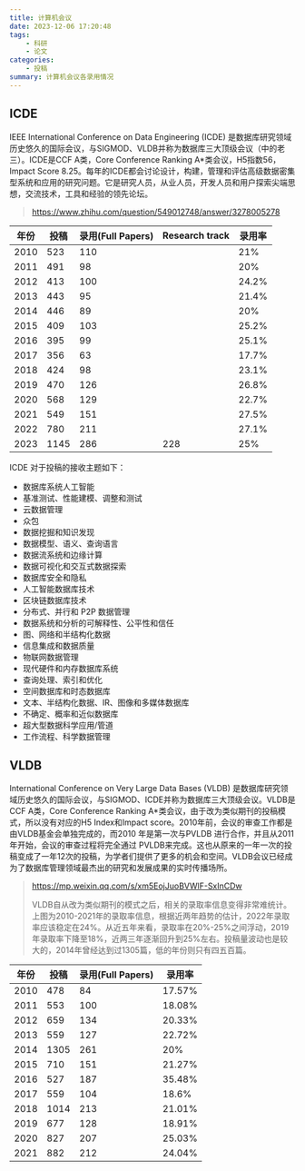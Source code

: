 ```yaml
---
title: 计算机会议
date: 2023-12-06 17:20:48
tags: 
    - 科研
    - 论文
categories: 
    - 投稿
summary: 计算机会议各录用情况
---
```


## ICDE

IEEE International Conference on Data Engineering (ICDE) 是数据库研究领域历史悠久的国际会议，与SIGMOD、VLDB并称为数据库三大顶级会议（中的老三）。ICDE是CCF A类，Core Conference Ranking A*类会议，H5指数56，Impact Score 8.25。每年的ICDE都会讨论设计，构建，管理和评估高级数据密集型系统和应用的研究问题。它是研究人员，从业人员，开发人员和用户探索尖端思想，交流技术，工具和经验的领先论坛。

> https://www.zhihu.com/question/549012748/answer/3278005278

| 年份 | 投稿 | 录用(Full Papers) | Research track | 录用率 |
| ---- | ---- | ---- | ------ | ------ |
| 2010 | 523  | 110  |   | 21%    |
| 2011 | 491  | 98   |    | 20%     |
| 2012 | 413  | 100  |   | 24.2%   |
| 2013 | 443  | 95   |    | 21.4%   |
| 2014 | 446  | 89   |    | 20%     |
| 2015 | 409  | 103  |   | 25.2%   |
| 2016 | 395  | 99   |    | 25.1%   |
| 2017 | 356  | 63   |    | 17.7%   |
| 2018 | 424  | 98   |    | 23.1%   |
| 2019 | 470  | 126  |   | 26.8%   |
| 2020 | 568  | 129  |   | 22.7%   |
| 2021 | 549  | 151  |   | 27.5%   |
| 2022 | 780  | 211  |   | 27.1%   |
| 2023 | 1145 | 286  | 228 | 25%     |

ICDE 对于投稿的接收主题如下：

- 数据库系统人工智能
- 基准测试、性能建模、调整和测试
- 云数据管理
- 众包
- 数据挖掘和知识发现
- 数据模型、语义、查询语言
- 数据流系统和边缘计算
- 数据可视化和交互式数据探索
- 数据库安全和隐私
- 人工智能数据库技术
- 区块链数据库技术
- 分布式、并行和 P2P 数据管理
- 数据系统和分析的可解释性、公平性和信任
- 图、网络和半结构化数据
- 信息集成和数据质量
- 物联网数据管理
- 现代硬件和内存数据库系统
- 查询处理、索引和优化
- 空间数据库和时态数据库
- 文本、半结构化数据、IR、图像和多媒体数据库
- 不确定、概率和近似数据库
- 超大型数据科学应用/管道
- 工作流程、科学数据管理



##  VLDB

International Conference on Very Large Data Bases (VLDB) 是数据库研究领域历史悠久的国际会议，与SIGMOD、ICDE并称为数据库三大顶级会议。VLDB是CCF A类，Core Conference Ranking A*类会议，由于改为类似期刊的投稿模式，所以没有对应的H5 Index和Impact score。2010年前，会议的审查工作都是由VLDB基金会单独完成的，而2010 年是第一次与PVLDB 进行合作，并且从2011年开始，会议的审查过程将完全通过 PVLDB来完成。这也从原来的一年一次的投稿变成了一年12次的投稿，为学者们提供了更多的机会和空间。VLDB会议已经成为了数据库管理领域最杰出的研究和发展成果的实时传播场所。

> https://mp.weixin.qq.com/s/xm5EojJuoBVWlF-SxInCDw
>
> VLDB自从改为类似期刊的模式之后，相关的录取率信息变得非常难统计。上图为2010-2021年的录取率信息，根据近两年趋势的估计，2022年录取率应该稳定在24%。从近五年来看，录取率在20%-25%之间浮动，2019年录取率下降至18%，近两三年逐渐回升到25%左右。投稿量波动也是较大的，2014年曾经达到过1305篇，低的年份则只有四五百篇。

| 年份 | 投稿 | 录用(Full Papers) | 录用率 |
| ---- | ---- | ----------------- | ------ |
| 2010 | 478  | 84                | 17.57% |
| 2011 | 553  | 100               | 18.08% |
| 2012 | 659  | 134               | 20.33% |
| 2013 | 559  | 127               | 22.72% |
| 2014 | 1305 | 261               | 20%    |
| 2015 | 710  | 151               | 21.27% |
| 2016 | 527  | 187               | 35.48% |
| 2017 | 559  | 104               | 18.6%  |
| 2018 | 1014 | 213               | 21.01% |
| 2019 | 677  | 128               | 18.91% |
| 2020 | 827  | 207               | 25.03% |
| 2021 | 882  | 212               | 24.04% |
